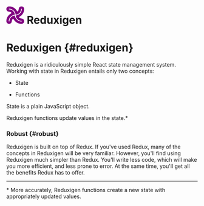 # ![](/assets/reduxigen-logo.png) Reduxigen

# Reduxigen {#reduxigen}

Reduxigen is a ridiculously simple React state management system. Working with state in Reduxigen entails only two concepts:

* State

* Functions

State is a plain JavaScript object.

Reduxigen functions update values in the state.\*

### Robust {#robust}

Reduxigen is built on top of Redux. If you've used Redux, many of the concepts in Reduxigen will be very familiar. However, you'll find using Reduxigen much simpler than Redux. You'll write less code, which will make you more efficient, and less prone to error. At the same time, you'll get all the benefits Redux has to offer.

---

\* More accurately, Reduxigen functions create a new state with appropriately updated values.

